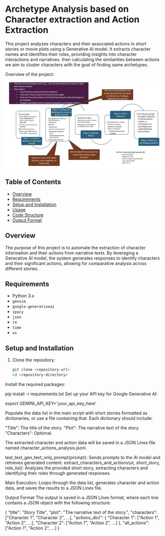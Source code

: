 # Archetype Analysis based on Character extraction and Action Extraction

This project analyzes characters and their associated actions in short stories or movie plots using a Generative AI model. It extracts character names and identifies their roles, providing insights into character interactions and narratives. then calculating the similarities between actions we aim to cluster characters with the goal of finding same archetypes.

Overview of the project:

![Overview](./Screenshot%202024-10-29%20at%2012.56.50%20PM.png)


## Table of Contents

- [Overview](#overview)
- [Requirements](#requirements)
- [Setup and Installation](#setup-and-installation)
- [Usage](#usage)
- [Code Structure](#code-structure)
- [Output Format](#output-format)

## Overview

The purpose of this project is to automate the extraction of character information and their actions from narrative texts. By leveraging a Generative AI model, the system generates responses to identify characters and their significant actions, allowing for comparative analysis across different stories.

## Requirements

- Python 3.x
- `gensim`
- `google-generativeai`
- `spacy`
- `json`
- `re`
- `time`
- `os`

## Setup and Installation

1. Clone the repository:

   ```bash
   git clone <repository-url>
   cd <repository-directory>
Install the required packages:

pip install -r requirements.txt
Set up your API key for Google Generative AI:


export GEMINI_API_KEY='your_api_key_here'

Populate the data list in the main script with short stories formatted as dictionaries, or use a file containing that. Each dictionary should include:

"Title": The title of the story.
"Plot": The narrative text of the story.
"Characters": Optional.




The extracted character and action data will be saved in a JSON Lines file named character_actions_analysis.jsonl.



test_text_gen_text_only_prompt(prompt): Sends prompts to the AI model and retrieves generated content.
extract_characters_and_actions(ut, short_story, role_list): Analyzes the provided short story, extracting characters and identifying their roles through generated responses.

Main Execution: Loops through the data list, generates character and action data, and saves the results to a JSON Lines file.

Output Format
The output is saved in a JSON Lines format, where each line contains a JSON object with the following structure:


{
  "title": "Story Title",
  "plot": "The narrative text of the story.",
  "characters": ["Character 1", "Character 2", ...],
  "actions_dict": {
    "Character 1": ["Action 1", "Action 2", ...],
    "Character 2": ["Action 1", "Action 2", ...]
  },
  "all_actions": ["Action 1", "Action 2", ...]
}